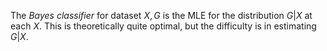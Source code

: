 The *Bayes classifier* for dataset $X,G$ is the MLE for the distribution $G|X$ at each $X$. This is theoretically quite optimal, but the difficulty is in estimating $G|X$.
